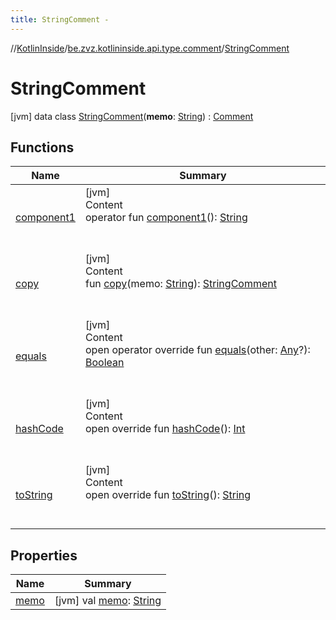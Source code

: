 ```yaml
---
title: StringComment -
---
```

//[KotlinInside](../../index.md)/[be.zvz.kotlininside.api.type.comment](../index.md)/[StringComment](index.md)



# StringComment  
 [jvm] data class [StringComment](index.md)(**memo**: [String](https://kotlinlang.org/api/latest/jvm/stdlib/kotlin/-string/index.html)) : [Comment](../-comment/index.md)   


## Functions  
  
|  Name|  Summary| 
|---|---|
| <a name="be.zvz.kotlininside.api.type.comment/StringComment/component1/#/PointingToDeclaration/"></a>[component1](component1.md)| <a name="be.zvz.kotlininside.api.type.comment/StringComment/component1/#/PointingToDeclaration/"></a>[jvm]  <br>Content  <br>operator fun [component1](component1.md)(): [String](https://kotlinlang.org/api/latest/jvm/stdlib/kotlin/-string/index.html)  <br><br><br>
| <a name="be.zvz.kotlininside.api.type.comment/StringComment/copy/#kotlin.String/PointingToDeclaration/"></a>[copy](copy.md)| <a name="be.zvz.kotlininside.api.type.comment/StringComment/copy/#kotlin.String/PointingToDeclaration/"></a>[jvm]  <br>Content  <br>fun [copy](copy.md)(memo: [String](https://kotlinlang.org/api/latest/jvm/stdlib/kotlin/-string/index.html)): [StringComment](index.md)  <br><br><br>
| <a name="kotlin/Any/equals/#kotlin.Any?/PointingToDeclaration/"></a>[equals](../../be.zvz.kotlininside.utils/-string-util/-companion/index.md#%5Bkotlin%2FAny%2Fequals%2F%23kotlin.Any%3F%2FPointingToDeclaration%2F%5D%2FFunctions%2F578868537)| <a name="kotlin/Any/equals/#kotlin.Any?/PointingToDeclaration/"></a>[jvm]  <br>Content  <br>open operator override fun [equals](../../be.zvz.kotlininside.utils/-string-util/-companion/index.md#%5Bkotlin%2FAny%2Fequals%2F%23kotlin.Any%3F%2FPointingToDeclaration%2F%5D%2FFunctions%2F578868537)(other: [Any](https://kotlinlang.org/api/latest/jvm/stdlib/kotlin/-any/index.html)?): [Boolean](https://kotlinlang.org/api/latest/jvm/stdlib/kotlin/-boolean/index.html)  <br><br><br>
| <a name="kotlin/Any/hashCode/#/PointingToDeclaration/"></a>[hashCode](../../be.zvz.kotlininside.utils/-string-util/-companion/index.md#%5Bkotlin%2FAny%2FhashCode%2F%23%2FPointingToDeclaration%2F%5D%2FFunctions%2F578868537)| <a name="kotlin/Any/hashCode/#/PointingToDeclaration/"></a>[jvm]  <br>Content  <br>open override fun [hashCode](../../be.zvz.kotlininside.utils/-string-util/-companion/index.md#%5Bkotlin%2FAny%2FhashCode%2F%23%2FPointingToDeclaration%2F%5D%2FFunctions%2F578868537)(): [Int](https://kotlinlang.org/api/latest/jvm/stdlib/kotlin/-int/index.html)  <br><br><br>
| <a name="kotlin/Any/toString/#/PointingToDeclaration/"></a>[toString](../../be.zvz.kotlininside.utils/-string-util/-companion/index.md#%5Bkotlin%2FAny%2FtoString%2F%23%2FPointingToDeclaration%2F%5D%2FFunctions%2F578868537)| <a name="kotlin/Any/toString/#/PointingToDeclaration/"></a>[jvm]  <br>Content  <br>open override fun [toString](../../be.zvz.kotlininside.utils/-string-util/-companion/index.md#%5Bkotlin%2FAny%2FtoString%2F%23%2FPointingToDeclaration%2F%5D%2FFunctions%2F578868537)(): [String](https://kotlinlang.org/api/latest/jvm/stdlib/kotlin/-string/index.html)  <br><br><br>


## Properties  
  
|  Name|  Summary| 
|---|---|
| <a name="be.zvz.kotlininside.api.type.comment/StringComment/memo/#/PointingToDeclaration/"></a>[memo](memo.md)| <a name="be.zvz.kotlininside.api.type.comment/StringComment/memo/#/PointingToDeclaration/"></a> [jvm] val [memo](memo.md): [String](https://kotlinlang.org/api/latest/jvm/stdlib/kotlin/-string/index.html)   <br>

